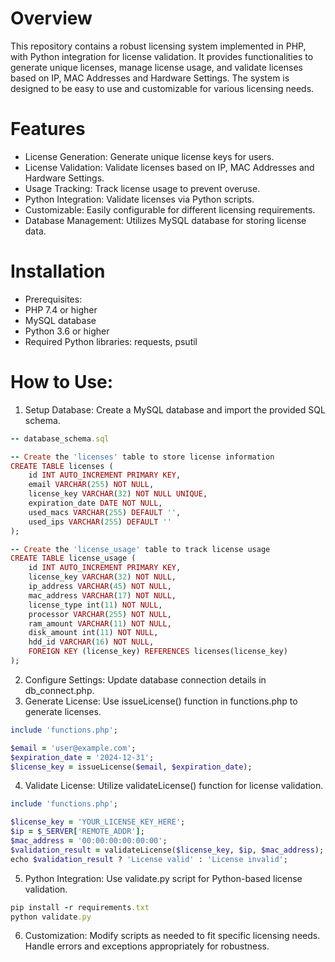 # Overview
This repository contains a robust licensing system implemented in PHP, with Python integration for license validation. It provides functionalities to generate unique licenses, manage license usage, and validate licenses based on IP, MAC Addresses and Hardware Settings. The system is designed to be easy to use and customizable for various licensing needs.

# Features
- License Generation: Generate unique license keys for users.
- License Validation: Validate licenses based on IP, MAC Addresses and Hardware Settings.
- Usage Tracking: Track license usage to prevent overuse.
- Python Integration: Validate licenses via Python scripts.
- Customizable: Easily configurable for different licensing requirements.
- Database Management: Utilizes MySQL database for storing license data.

# Installation
- Prerequisites:
- PHP 7.4 or higher
- MySQL database
- Python 3.6 or higher
- Required Python libraries: requests, psutil

# How to Use:
1. Setup Database: Create a MySQL database and import the provided SQL schema.
```rb
-- database_schema.sql

-- Create the 'licenses' table to store license information
CREATE TABLE licenses (
    id INT AUTO_INCREMENT PRIMARY KEY,
    email VARCHAR(255) NOT NULL,
    license_key VARCHAR(32) NOT NULL UNIQUE,
    expiration_date DATE NOT NULL,
    used_macs VARCHAR(255) DEFAULT '',
    used_ips VARCHAR(255) DEFAULT ''
);

-- Create the 'license_usage' table to track license usage
CREATE TABLE license_usage (
    id INT AUTO_INCREMENT PRIMARY KEY,
    license_key VARCHAR(32) NOT NULL,
    ip_address VARCHAR(45) NOT NULL,
    mac_address VARCHAR(17) NOT NULL,
    license_type int(11) NOT NULL,
    processor VARCHAR(255) NOT NULL,
    ram_amount VARCHAR(11) NOT NULL,
    disk_amount int(11) NOT NULL,
    hdd_id VARCHAR(16) NOT NULL,
    FOREIGN KEY (license_key) REFERENCES licenses(license_key)
);
```
2. Configure Settings: Update database connection details in db_connect.php.
3. Generate License: Use issueLicense() function in functions.php to generate licenses.
```rb
include 'functions.php';

$email = 'user@example.com';
$expiration_date = '2024-12-31';
$license_key = issueLicense($email, $expiration_date);
```
4. Validate License: Utilize validateLicense() function for license validation.
```rb
include 'functions.php';

$license_key = 'YOUR_LICENSE_KEY_HERE';
$ip = $_SERVER['REMOTE_ADDR'];
$mac_address = '00:00:00:00:00:00';
$validation_result = validateLicense($license_key, $ip, $mac_address);
echo $validation_result ? 'License valid' : 'License invalid';
```
5. Python Integration: Use validate.py script for Python-based license validation.
```rb
pip install -r requirements.txt
python validate.py
```
6. Customization: Modify scripts as needed to fit specific licensing needs. Handle errors and exceptions appropriately for robustness.
